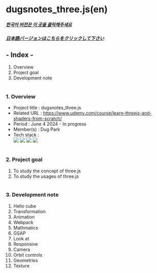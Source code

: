 # dugsnotes_three.js(en)

##### [한국어 버전은 이 곳을 클릭해주세요](README.md)

##### [日本語バージョンはこちらをクリックして下さい](README_JP.md)

## - Index -

1. Overview
2. Project goal
3. Development note
   </br>
   </br>

### 1. Overview

- Project title : dugsnotes_three.js
- Related URL : https://www.udemy.com/course/learn-threejs-and-shaders-from-scratch/
- Period : June 4 2024 - In progress
- Member(s) : Dug Park
- Tech stack : </br>
  <img src="https://img.shields.io/badge/html-E34F26?style=for-the-badge&logo=html5&logoColor=white">
  <img src="https://img.shields.io/badge/css-1572B6?style=for-the-badge&logo=css3&logoColor=white">
  <img src="https://img.shields.io/badge/javascript-F7DF1E?style=for-the-badge&logo=javascript&logoColor=white">
  <img src="https://img.shields.io/badge/three.js-000000?style=for-the-badge&logo=three.js&logoColor=white">
  </br>
  </br>

### 2. Project goal

1. To study the concept of three.js
2. To study the usages of three.js
   </br>
   </br>

### 3. Development note

1. Hello cube
2. Transformation
3. Animation
4. Webpack
5. Mathmatics
6. GSAP
7. Look at
8. Responsive
9. Camera
10. Orbit controls
11. Geometries
12. Texture
